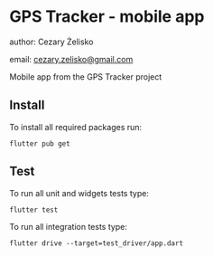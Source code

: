 # GPS Tracker - mobile app

author: Cezary Żelisko

email: cezary.zelisko@gmail.com

Mobile app from the GPS Tracker project

## Install

To install all required packages run:
```
flutter pub get
```

## Test
To run all unit and widgets tests type:
```
flutter test
```

To run all integration tests type:
```
flutter drive --target=test_driver/app.dart
```
